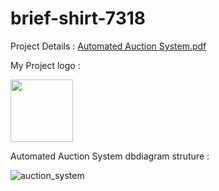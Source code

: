# brief-shirt-7318 <br>

Project Details : [Automated Auction System.pdf](https://github.com/SakthivelMadhu/brief-shirt-7318/files/11125193/Automated.Auction.System.pdf)


My Project logo : <br>

<img width="100px" height="100px" src="https://user-images.githubusercontent.com/62326876/229209556-08fb3114-6b9e-426f-b22f-e95e16472785.gif" />

Automated Auction System dbdiagram struture : 

![auction_system](https://user-images.githubusercontent.com/62326876/229291900-62b8f7e3-cbaf-4222-854c-0ac7e03357e3.png)

